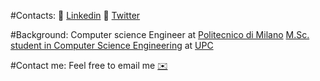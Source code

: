 #Contacts:
🔗 [Linkedin](https://www.linkedin.com/in/riccardocecco/) 
🔗 [Twitter](https://twitter.com/CeccoRiccardo) 

#Background:
Computer science Engineer at [Politecnico di Milano](https://www.polimi.it/)
[M.Sc. student in Computer Science Engineering](https://www.fib.upc.edu/en/studies/masters/master-innovation-and-research-informatics/curriculum/specializations/computer-networks-and-distributed-systems)   at [UPC](https://www.upc.edu/en)

#Contact me:
Feel free to email me [✉️](ceccoriccardo1997@mail.com)

